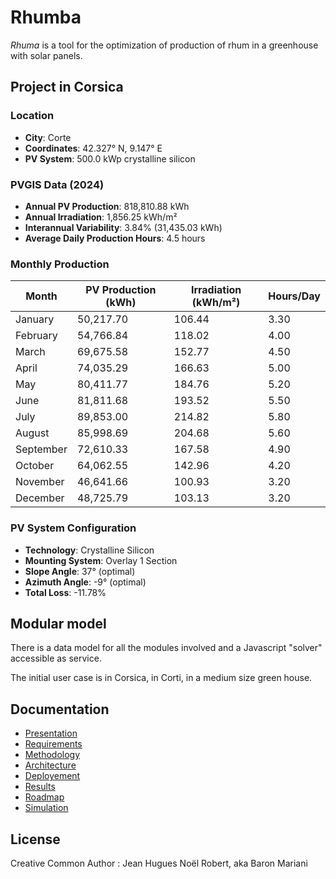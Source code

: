 # Rhumba
*Rhuma* is a tool for the optimization of production of rhum in a greenhouse with solar panels.

## Project in Corsica

### Location
- **City**: Corte
- **Coordinates**: 42.327° N, 9.147° E
- **PV System**: 500.0 kWp crystalline silicon

### PVGIS Data (2024)
- **Annual PV Production**: 818,810.88 kWh
- **Annual Irradiation**: 1,856.25 kWh/m²
- **Interannual Variability**: 3.84% (31,435.03 kWh)
- **Average Daily Production Hours**: 4.5 hours

### Monthly Production
| Month     | PV Production (kWh) | Irradiation (kWh/m²) | Hours/Day |
|-----------|---------------------|-----------------------|-----------|
| January   | 50,217.70           | 106.44                | 3.30      |
| February  | 54,766.84           | 118.02                | 4.00      |
| March     | 69,675.58           | 152.77                | 4.50      |
| April     | 74,035.29           | 166.63                | 5.00      |
| May       | 80,411.77           | 184.76                | 5.20      |
| June      | 81,811.68           | 193.52                | 5.50      |
| July      | 89,853.00           | 214.82                | 5.80      |
| August    | 85,998.69           | 204.68                | 5.60      |
| September | 72,610.33           | 167.58                | 4.90      |
| October   | 64,062.55           | 142.96                | 4.20      |
| November  | 46,641.66           | 100.93                | 3.20      |
| December  | 48,725.79           | 103.13                | 3.20      |

### PV System Configuration
- **Technology**: Crystalline Silicon
- **Mounting System**: Overlay 1 Section
- **Slope Angle**: 37° (optimal)
- **Azimuth Angle**: -9° (optimal)
- **Total Loss**: -11.78%

## Modular model

There is a data model for all the modules involved and a Javascript "solver" accessible as service.

The initial user case is in Corsica, in Corti, in a medium size green house.

## Documentation

- [Presentation](docs/PRESENTATION.md)
- [Requirements](docs/REQUIREMENTS.md)
- [Methodology](docs/METHODOLOGY.md)
- [Architecture](docs/ARCHITECTURE.md)
- [Deployement](docs/DEPLOYMENT.md)
- [Results](docs/RESULTS.md)
- [Roadmap](docs/ROADMAP.md)
- [Simulation](https://acorsica.streamlit.app/)

## License

Creative Common
Author : Jean Hugues Noël Robert, aka Baron Mariani
